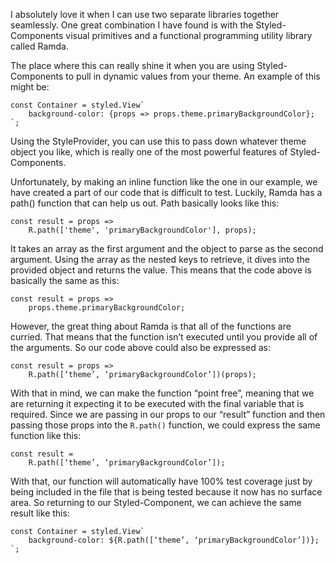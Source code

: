 I absolutely love it when I can use two separate libraries together seamlessly. One great combination I have found is with the Styled-Components visual primitives and a functional programming utility library called Ramda.

<!-- more -->

The place where this can really shine it when you are using Styled-Components to pull in dynamic values from your theme. An example of this might be:

```
const Container = styled.View`   
    background-color: {props => props.theme.primaryBackgroundColor};
`;
```

Using the StyleProvider, you can use this to pass down whatever theme object you like, which is really one of the most powerful features of Styled-Components.

Unfortunately, by making an inline function like the one in our example, we have created a part of our code that is difficult to test. Luckily, Ramda has a path() function that can help us out. Path basically looks like this:

```
const result = props => 
    R.path(['theme', 'primaryBackgroundColor'], props);
```

It takes an array as the first argument and the object to parse as the second argument. Using the array as the nested keys to retrieve, it dives into the provided object and returns the value. This means that the code above is basically the same as this:

```
const result = props => 
    props.theme.primaryBackgroundColor;
```

However, the great thing about Ramda is that all of the functions are curried. That means that the function isn’t executed until you provide all of the arguments. So our code above could also be expressed as:

```
const result = props => 
    R.path([‘theme’, ‘primaryBackgroundColor’])(props);
```

With that in mind, we can make the function “point free”, meaning that we are returning it expecting it to be executed with the final variable that is required. Since we are passing in our props to our “result” function and then passing those props into the `R.path()` function, we could express the same function like this:

```
const result = 
    R.path([‘theme’, ‘primaryBackgroundColor’]);
```

With that, our function will automatically have 100% test coverage just by being included in the file that is being tested because it now has no surface area. So returning to our Styled-Component, we can achieve the same result like this:

```
const Container = styled.View`
    background-color: ${R.path([‘theme’, ‘primaryBackgroundColor’])};
`;
```
